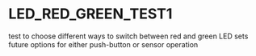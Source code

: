 # LED_RED_GREEN_TEST1
test to choose different ways to switch between red and green LED sets
future options for either push-button or sensor operation

